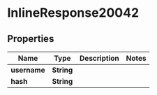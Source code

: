 

# InlineResponse20042

## Properties

Name | Type | Description | Notes
------------ | ------------- | ------------- | -------------
**username** | **String** |  | 
**hash** | **String** |  | 





